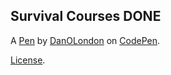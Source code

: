 Survival Courses DONE
---------------------


A [Pen](https://codepen.io/danielo1992/pen/MzRxMG) by [DanOLondon](https://codepen.io/danielo1992) on [CodePen](https://codepen.io).

[License](https://codepen.io/danielo1992/pen/MzRxMG/license).